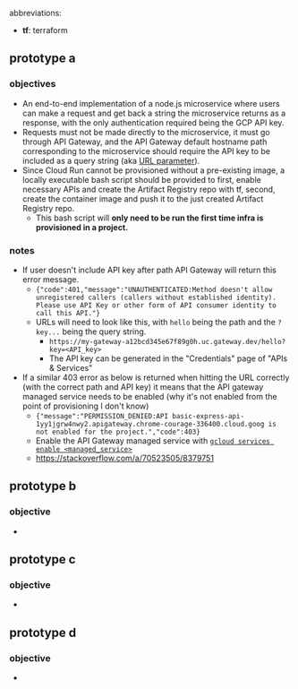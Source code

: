 abbreviations:

- **tf**: terraform

## prototype a

### objectives

- An end-to-end implementation of a node.js microservice where users can make a request and get back a string the microservice returns as a response, with the only authentication required being the GCP API key.
- Requests must not be made directly to the microservice, it must go through API Gateway, and the API Gateway default hostname path corresponding to the microservice should require the API key to be included as a query string (aka [URL parameter](https://www.botify.com/learn/basics/what-are-url-parameters)).
- Since Cloud Run cannot be provisioned without a pre-existing image, a locally executable bash script should be provided to first, enable necessary APIs and create the Artifact Registry repo with tf, second, create the container image and push it to the just created Artifact Registry repo.
  - This bash script will **only need to be run the first time infra is provisioned in a project.**

### notes

- If user doesn't include API key after path API Gateway will return this error message.
  - `{"code":401,"message":"UNAUTHENTICATED:Method doesn't allow unregistered callers (callers without established identity). Please use API Key or other form of API consumer identity to call this API."}`
  - URLs will need to look like this, with `hello` being the path and the `?key...` being the query string.
    - `https://my-gateway-a12bcd345e67f89g0h.uc.gateway.dev/hello?key=<API_key>`
    - The API key can be generated in the "Credentials" page of "APIs & Services"
- If a similar 403 error as below is returned when hitting the URL correctly (with the correct path and API key) it means that the API gateway managed service needs to be enabled (why it's not enabled from the point of provisioning I don't know)
  - `{"message":"PERMISSION_DENIED:API basic-express-api-1yy1jgrw4nwy2.apigateway.chrome-courage-336400.cloud.goog is not enabled for the project.","code":403}`
  - Enable the API Gateway managed service with [`gcloud services enable <managed_service>`](https://cloud.google.com/sdk/gcloud/reference/services/enable)
  - https://stackoverflow.com/a/70523505/8379751

## prototype b

### objective

-

## prototype c

### objective

-

## prototype d

### objective

-
